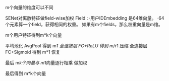 m个向量的维度可以不同

SENet对离散特征做field-wise加权
Field :
·用户IDEmbedding 是64维向量。
·64个元素算一个field，获得相同的权重。
如果有m个fields，那么权重向量是m维。

m个用户特征得到m*k个向量

平均池化 AvgPool 得到 m*1
全连接层 FC+ReLU 得到 m/r*1 压缩
全连接层 FC+Sigmoid 得到 m*1 恢复

最后
m*k个向量与 m*1向量逐行相乘 做加权

最后得到 m*k个向量